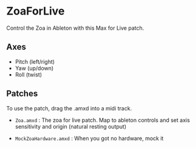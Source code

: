 # ZoaForLive
Control the Zoa in Ableton with this Max for Live patch. 

## Axes
* Pitch (left/right)
* Yaw (up/down)
* Roll (twist)

## Patches
To use the patch, drag the .amxd into a midi track. 

* `Zoa.amxd` : The zoa for live patch. Map to ableton controls and set axis sensitivity and origin (natural resting output) 

* `MockZoaHardware.amxd` : When you got no hardware, mock it
